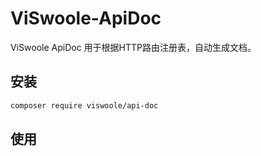 # ViSwoole-ApiDoc

ViSwoole ApiDoc 用于根据HTTP路由注册表，自动生成文档。

## 安装

```bash
composer require viswoole/api-doc
```

## 使用

```php

```
